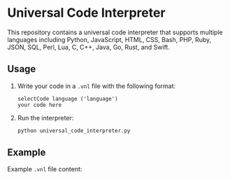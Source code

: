 # Universal Code Interpreter

This repository contains a universal code interpreter that supports multiple languages including Python, JavaScript, HTML, CSS, Bash, PHP, Ruby, JSON, SQL, Perl, Lua, C, C++, Java, Go, Rust, and Swift.

## Usage

1. Write your code in a `.vnl` file with the following format:

    ```
    selectCode language ('language')
    your code here
    ```

2. Run the interpreter:

    ```sh
    python universal_code_interpreter.py
    ```

## Example

Example `.vnl` file content:


